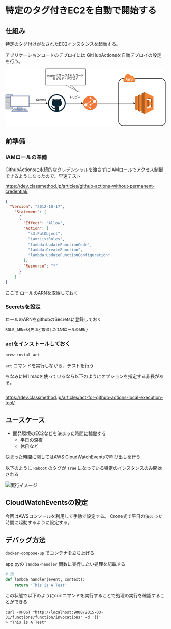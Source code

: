 # 特定のタグ付きEC2を自動で開始する

## 仕組み

特定のタグ付けがなされたEC2インスタンスを起動する。

アプリケーションコードのデプロイには GitHubActionsを自動デプロイの設定を行う。

![デプロイフロー](images/cd.png)

## 前準備

### IAMロールの準備

GithubActionsに永続的なクレデンシャルを渡さずにIAMロールでアクセス制御できるようになったので、早速テスト

https://dev.classmethod.jp/articles/github-actions-without-permanent-credential/

```json
{
  "Version": "2012-10-17",
    "Statement": [
      {
        "Effect": "Allow",
        "Action": [
          "s3:PutObject",
          "iam:ListRoles",
          "lambda:UpdateFunctionCode",
          "lambda:CreateFunction",
          "lambda:UpdateFunctionConfiguration"
        ],
        "Resource": "*"
      }
    ]
}
```

ここで ロールのARNを取得しておく

### Secretsを設定

ロールのARNをgithubのSecretsに登録しておく

```
ROLE_ARN=${先ほど取得したIAMロールのARN}
```

### actをインストールしておく

```bash
brew instal act
```

`act` コマンドを実行しながら、テストを行う

ちなみにM1 macを使っているなら以下のようにオプションを指定する非長がある。

```bash

```

https://dev.classmethod.jp/articles/act-for-github-actions-local-execution-tool/

## ユースケース

- 開発環境のEC2などを決まった時間に稼働する
  - 平日の深夜
  - 休日など

決まった時間に関してはAWS CloudWatchEventsで呼び出しを行う

以下のように `Reboot` のタグが `True` になっている特定のインスタンスのみ開始される

![実行イメージ](images/stop_image.png)

## CloudWatchEventsの設定

今回はAWSコンソールを利用して手動で設定する。
Crone式で平日の決まった時間に起動するように設定する。


## デバッグ方法

`docker-compose-up` でコンテナを立ち上げる

app.pyの `lamdba-handler` 関数に実行したい処理を記載する

```py
# 例
def lambda_handler(event, context):
    return 'This is A Test'
```

この状態で以下のようにcurlコマンドを実行することで処理の実行を確認することができる

```
curl -XPOST "http://localhost:9000/2015-03-31/functions/function/invocations" -d '{}'
> "This is A Test" 
```
